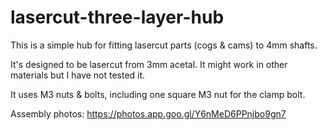 # lasercut-three-layer-hub

This is a simple hub for fitting lasercut parts (cogs & cams) to 4mm shafts.

It's designed to be lasercut from 3mm acetal. It might work in other materials but I have not tested it.

It uses M3 nuts & bolts, including one square M3 nut for the clamp bolt.

Assembly photos: https://photos.app.goo.gl/Y6nMeD6PPnjbo9gn7
